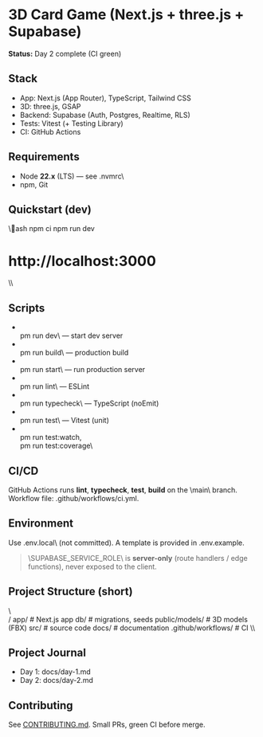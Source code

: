 ﻿# 3D Card Game (Next.js + three.js + Supabase)

**Status:** Day 2 complete (CI green)

## Stack
- App: Next.js (App Router), TypeScript, Tailwind CSS
- 3D: three.js, GSAP
- Backend: Supabase (Auth, Postgres, Realtime, RLS)
- Tests: Vitest (+ Testing Library)
- CI: GitHub Actions

## Requirements
- Node **22.x** (LTS) — see \.nvmrc\
- npm, Git

## Quickstart (dev)
\\\ash
npm ci
npm run dev
# http://localhost:3000
\\\

## Scripts
- \
pm run dev\ — start dev server
- \
pm run build\ — production build
- \
pm run start\ — run production server
- \
pm run lint\ — ESLint
- \
pm run typecheck\ — TypeScript (noEmit)
- \
pm run test\ — Vitest (unit)
- \
pm run test:watch\, \
pm run test:coverage\

## CI/CD
GitHub Actions runs **lint**, **typecheck**, **test**, **build** on the \main\ branch.  
Workflow file: \.github/workflows/ci.yml\.

## Environment
Use \.env.local\ (not committed). A template is provided in \.env.example\.  
> \SUPABASE_SERVICE_ROLE\ is **server-only** (route handlers / edge functions), never exposed to the client.

## Project Structure (short)
\\\
/
  app/                 # Next.js app
  db/                  # migrations, seeds
  public/models/       # 3D models (FBX)
  src/                 # source code
  docs/                # documentation
  .github/workflows/   # CI
\\\

## Project Journal
- Day 1: docs/day-1.md
- Day 2: docs/day-2.md

## Contributing
See [CONTRIBUTING.md](./CONTRIBUTING.md). Small PRs, green CI before merge.
